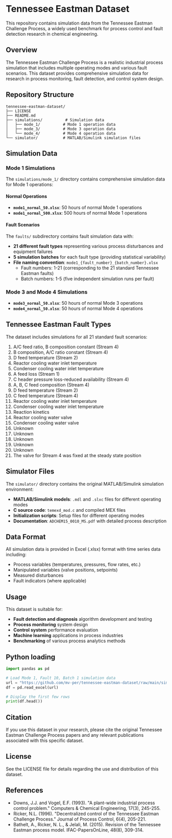 # Tennessee Eastman Dataset

This repository contains simulation data from the Tennessee Eastman Challenge Process, a widely used benchmark for process control and fault detection research in chemical engineering.

## Overview

The Tennessee Eastman Challenge Process is a realistic industrial process simulation that includes multiple operating modes and various fault scenarios. This dataset provides comprehensive simulation data for research in process monitoring, fault detection, and control system design.

## Repository Structure

```
tennessee-eastman-dataset/
├── LICENSE
├── README.md
├── simulations/          # Simulation data
│   ├── mode_1/          # Mode 1 operation data
│   ├── mode_3/          # Mode 3 operation data
│   └── mode_4/          # Mode 4 operation data
└── simulator/           # MATLAB/Simulink simulation files
```

## Simulation Data

### Mode 1 Simulations

The `simulations/mode_1/` directory contains comprehensive simulation data for Mode 1 operations:

#### Normal Operations
- **`mode1_normal_50.xlsx`**: 50 hours of normal Mode 1 operations
- **`mode1_normal_500.xlsx`**: 500 hours of normal Mode 1 operations

#### Fault Scenarios
The `faults/` subdirectory contains fault simulation data with:
- **21 different fault types** representing various process disturbances and equipment failures
- **5 simulation batches** for each fault type (providing statistical variability)
- **File naming convention**: `mode1_{fault_number}_{batch_number}.xlsx`
  - Fault numbers: 1-21 (corresponding to the 21 standard Tennessee Eastman faults)
  - Batch numbers: 1-5 (five independent simulation runs per fault)

### Mode 3 and Mode 4 Simulations

- **`mode3_normal_50.xlsx`**: 50 hours of normal Mode 3 operations
- **`mode4_normal_50.xlsx`**: 50 hours of normal Mode 4 operations

## Tennessee Eastman Fault Types

The dataset includes simulations for all 21 standard fault scenarios:

1. A/C feed ratio, B composition constant (Stream 4)
2. B composition, A/C ratio constant (Stream 4) 
3. D feed temperature (Stream 2)
4. Reactor cooling water inlet temperature
5. Condenser cooling water inlet temperature
6. A feed loss (Stream 1)
7. C header pressure loss-reduced availability (Stream 4)
8. A, B, C feed composition (Stream 4)
9. D feed temperature (Stream 2)
10. C feed temperature (Stream 4)
11. Reactor cooling water inlet temperature
12. Condenser cooling water inlet temperature
13. Reaction kinetics
14. Reactor cooling water valve
15. Condenser cooling water valve
16. Unknown
17. Unknown
18. Unknown
19. Unknown
20. Unknown
21. The valve for Stream 4 was fixed at the steady state position

## Simulator Files

The `simulator/` directory contains the original MATLAB/Simulink simulation environment:

- **MATLAB/Simulink models**: `.mdl` and `.slxc` files for different operating modes
- **C source code**: `temexd_mod.c` and compiled MEX files
- **Initialization scripts**: Setup files for different operating modes
- **Documentation**: `ADCHEM15_0010_MS.pdf` with detailed process description

## Data Format

All simulation data is provided in Excel (.xlsx) format with time series data including:
- Process variables (temperatures, pressures, flow rates, etc.)
- Manipulated variables (valve positions, setpoints)
- Measured disturbances
- Fault indicators (where applicable)

## Usage

This dataset is suitable for:
- **Fault detection and diagnosis** algorithm development and testing
- **Process monitoring** system design
- **Control system** performance evaluation
- **Machine learning** applications in process industries
- **Benchmarking** of various process analytics methods

## Python loading

```python
import pandas as pd

# Load Mode 1, Fault 10, Batch 1 simulation data
url = "https://github.com/mv-per/tennessee-eastman-dataset/raw/main/simulations/mode_1/faults/mode1_10_1.xlsx"
df = pd.read_excel(url)

# Display the first few rows
print(df.head())
```


## Citation

If you use this dataset in your research, please cite the original Tennessee Eastman Challenge Process papers and any relevant publications associated with this specific dataset.

## License

See the LICENSE file for details regarding the use and distribution of this dataset.

## References

- Downs, J.J. and Vogel, E.F. (1993). "A plant-wide industrial process control problem." Computers & Chemical Engineering, 17(3), 245-255.
- Ricker, N.L. (1996). "Decentralized control of the Tennessee Eastman Challenge Process." Journal of Process Control, 6(4), 205-221.
- Bathelt, A., Ricker, N. L., & Jelali, M. (2015). Revision of the Tennessee Eastman process model. IFAC-PapersOnLine, 48(8), 309-314.